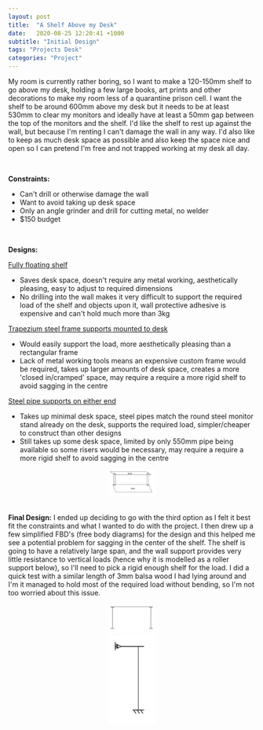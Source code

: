 ```yaml
---
layout: post
title:  "A Shelf Above my Desk"
date:   2020-08-25 12:20:41 +1000
subtitle: "Initial Design"
tags: "Projects Desk"
categories: "Project"
---
```


My room is currently rather boring, so I want to make a 120-150mm shelf to go above my desk, holding a few large books, art prints and other decorations to make my room less of a quarantine prison cell. I want the shelf to be around 600mm above my desk but it needs to be at least 530mm to clear my monitors and ideally have at least a 50mm gap between the top of the monitors and the shelf. I'd like the shelf to rest up against the wall, but because I'm renting I can't damage the wall in any way. I'd also like to keep as much desk space as possible and also keep the space nice and open so I can pretend I'm free and not trapped working at my desk all day.


<br/>

__Constraints:__

- Can&#39;t drill or otherwise damage the wall
- Want to avoid taking up desk space
- Only an angle grinder and drill for cutting metal, no welder
- $150 budget

<br/>

__Designs:__

<ins> Fully floating shelf </ins>

- Saves desk space, doesn&#39;t require any metal working, aesthetically pleasing, easy to adjust to required dimensions
- No drilling into the wall makes it very difficult to support the required load of the shelf and objects upon it, wall protective adhesive is expensive and can&#39;t hold much more than 3kg


<ins> Trapezium steel frame supports mounted to desk </ins>

- Would easily support the load, more aesthetically pleasing than a rectangular frame
- Lack of metal working tools means an expensive custom frame would be required, takes up larger amounts of desk space, creates a more &#39;closed in/cramped&#39; space, may require a require a more rigid shelf to avoid sagging in the centre

<ins> Steel pipe supports on either end</ins>

- Takes up minimal desk space, steel pipes match the round steel monitor stand already on the desk, supports the required load, simpler/cheaper to construct than other designs
- Still takes up some desk space, limited by only 550mm pipe being available so some risers would be necessary, may require a require a more rigid shelf to avoid sagging in the centre

<div style="text-align: center"><img src="/assets/iso.PNG" width="100" /></div>

<br/>

__Final Design:__
I ended up deciding to go with the third option as I felt it best fit the constraints and what I wanted to do with the project. I then drew up a few simplified FBD's (free body diagrams) for the design and this helped me see a potential problem for sagging in the center of the shelf. The shelf is going to have a relatively large span, and the wall support provides very little resistance to vertical loads (hence why it is modelled as a roller support below), so I&#39;ll need to pick a rigid enough shelf for the load. I did a quick test with a similar length of 3mm balsa wood I had lying around and I&#39;m it managed to hold most of the required load without bending, so I&#39;m not too worried about this issue.
<div style="text-align: center"><img src="/assets/front.PNG" width="100" /></div>
<div style="text-align: center"><img src="/assets/side.PNG" width="100" /></div>